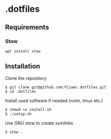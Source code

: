 # .dotfiles

## Requirements

### Stow

```
apt install stow
```

## Installation

Clone the repository
```
$ git clone git@github.com:Pjiwm/.dotfiles.git
$ cd .dotfiles
```

Install used software if needed (nvim, tmux etc.)
```
$ chmod +x install.sh
$ ./setup.sh
```

Use GNU stow to create symlinks

```
$ stow .
```
